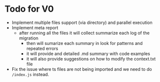 # Todo for V0
- Implement multiple files support (via directory) and parallel execution
- Implement meta report
  - after running all the files it will collect summarize each log of the migration
    - then will sumarize each summary in look for patterns and repeated errors
    - it will provide and detailed .md summary with code examples
    - it will also provide suggestions on how to modify the context.txt file
- Fix the issue where ts files are not being imported and we need to do `/index.js` instead.
